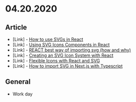# 04.20.2020

## Article

- \[Link\] - [How to use SVGs in React](https://blog.logrocket.com/how-to-use-svgs-in-react/)
- \[Link\] - [Using SVG Icons Components in React](https://blog.lftechnology.com/using-svg-icons-components-in-react-44fbe8e5f91)
- \[Link\] - [REACT best way of importing svg (how and why)](https://medium.com/@allalmohamedlamine/react-best-way-of-importing-svg-the-how-and-why-f7c968272dd9)
- \[Link\] - [Creating an SVG Icon System with React](https://css-tricks.com/creating-svg-icon-system-react/)
- \[Link\] - [Flexible Icons with React and SVG](https://open.nytimes.com/flexible-icons-with-react-svg-973f310e6382)
- \[Link\] - [How to import SVG in Next.js with Typescript](https://medium.com/anna-coding/how-to-import-svg-in-next-js-with-typescript-88ebff26ce17)

## General

- Work day
